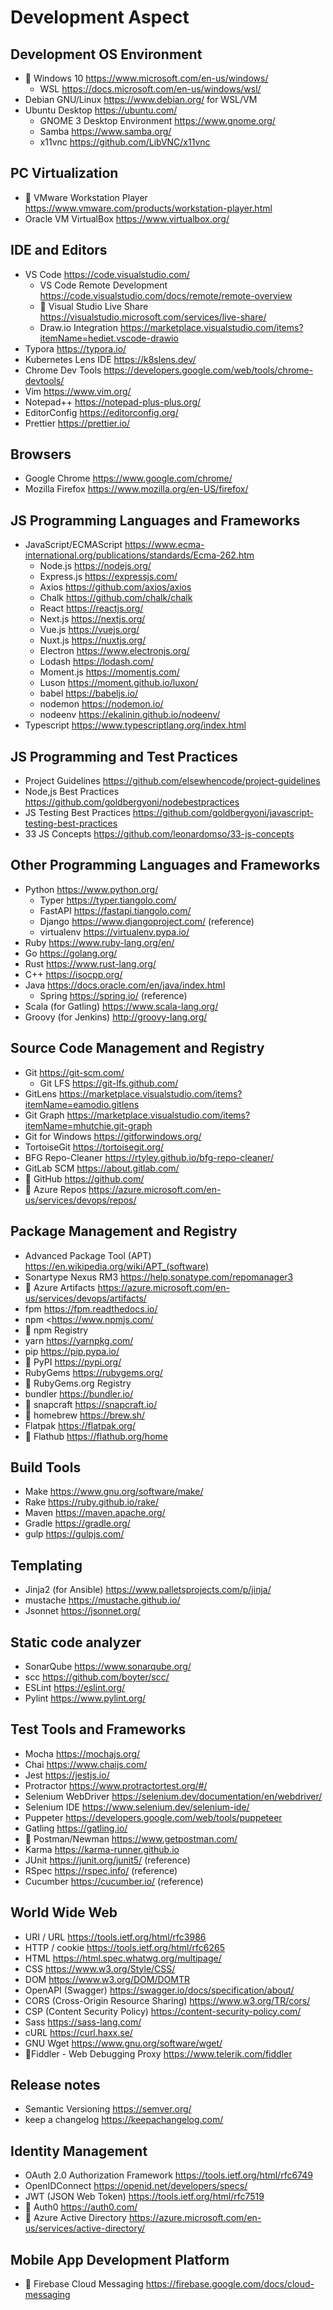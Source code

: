 # Development Aspect

## Development OS Environment

* 🔺 Windows 10 <https://www.microsoft.com/en-us/windows/>
  * WSL <https://docs.microsoft.com/en-us/windows/wsl/>
* Debian GNU/Linux <https://www.debian.org/> for WSL/VM
* Ubuntu Desktop <https://ubuntu.com/>
  * GNOME 3 Desktop Environment <https://www.gnome.org/>
  * Samba <https://www.samba.org/>
  * x11vnc <https://github.com/LibVNC/x11vnc>

## PC Virtualization 

* 🔺 VMware Workstation Player <https://www.vmware.com/products/workstation-player.html>
* Oracle VM VirtualBox <https://www.virtualbox.org/>

## IDE and Editors

* VS Code <https://code.visualstudio.com/>
  * VS Code Remote Development <https://code.visualstudio.com/docs/remote/remote-overview>
  * 🔺 Visual Studio Live Share <https://visualstudio.microsoft.com/services/live-share/>
  * Draw.io Integration <https://marketplace.visualstudio.com/items?itemName=hediet.vscode-drawio>
* Typora <https://typora.io/>
* Kubernetes Lens IDE <https://k8slens.dev/>
* Chrome Dev Tools <https://developers.google.com/web/tools/chrome-devtools/>
* Vim <https://www.vim.org/>
* Notepad++ <https://notepad-plus-plus.org/>
* EditorConfig <https://editorconfig.org/>
* Prettier <https://prettier.io/>

## Browsers

* Google Chrome <https://www.google.com/chrome/>
* Mozilla Firefox <https://www.mozilla.org/en-US/firefox/>

## JS Programming Languages and Frameworks

* JavaScript/ECMAScript <https://www.ecma-international.org/publications/standards/Ecma-262.htm>
  * Node.js <https://nodejs.org/>
  * Express.js <https://expressjs.com/>
  * Axios <https://github.com/axios/axios>
  * Chalk <https://github.com/chalk/chalk>
  * React <https://reactjs.org/>
  * Next.js <https://nextjs.org/>
  * Vue.js <https://vuejs.org/>
  * Nuxt.js <https://nuxtjs.org/>
  * Electron <https://www.electronjs.org/>
  * Lodash <https://lodash.com/>
  * Moment.js <https://momentjs.com/>
  * Luson <https://moment.github.io/luxon/>
  * babel <https://babeljs.io/>
  * nodemon <https://nodemon.io/>
  * nodeenv <https://ekalinin.github.io/nodeenv/>
* Typescript <https://www.typescriptlang.org/index.html>

## JS Programming and Test Practices

* Project Guidelines <https://github.com/elsewhencode/project-guidelines>
* Node,js Best Practices <https://github.com/goldbergyoni/nodebestpractices>
* JS Testing Best Practices <https://github.com/goldbergyoni/javascript-testing-best-practices>
* 33 JS Concepts <https://github.com/leonardomso/33-js-concepts>

## Other Programming Languages and Frameworks

* Python <https://www.python.org/>
  * Typer <https://typer.tiangolo.com/>
  * FastAPI <https://fastapi.tiangolo.com/>
  * Django <https://www.djangoproject.com/> (reference)
  * virtualenv <https://virtualenv.pypa.io/>
* Ruby <https://www.ruby-lang.org/en/>
* Go <https://golang.org/>
* Rust <https://www.rust-lang.org/>
* C++ <https://isocpp.org/>
* Java <https://docs.oracle.com/en/java/index.html>
  * Spring <https://spring.io/> (reference)
* Scala (for Gatling) <https://www.scala-lang.org/>
* Groovy (for Jenkins) <http://groovy-lang.org/>

## Source Code Management and Registry

* Git <https://git-scm.com/>
  * Git LFS <https://git-lfs.github.com/>
* GitLens <https://marketplace.visualstudio.com/items?itemName=eamodio.gitlens>
* Git Graph <https://marketplace.visualstudio.com/items?itemName=mhutchie.git-graph>
* Git for Windows <https://gitforwindows.org/>
* TortoiseGit <https://tortoisegit.org/>
* BFG Repo-Cleaner <https://rtyley.github.io/bfg-repo-cleaner/>
* GitLab SCM <https://about.gitlab.com/>
* 🔺 GitHub <https://github.com/>
* 🔺 Azure Repos <https://azure.microsoft.com/en-us/services/devops/repos/>

## Package Management and Registry

* Advanced Package Tool (APT) <https://en.wikipedia.org/wiki/APT_(software)>
* Sonartype Nexus RM3 <https://help.sonatype.com/repomanager3>
* 🔺 Azure Artifacts <https://azure.microsoft.com/en-us/services/devops/artifacts/>
* fpm <https://fpm.readthedocs.io/>
* npm <<https://www.npmjs.com/>
* 🔺 npm Registry
* yarn <https://yarnpkg.com/>
* pip <https://pip.pypa.io/>
* 🔺 PyPI <https://pypi.org/>
* RubyGems <https://rubygems.org/>
* 🔺 RubyGems.org Registry
* bundler <https://bundler.io/>
* 🔺 snapcraft <https://snapcraft.io/>
* 🔺 homebrew <https://brew.sh/>
* Flatpak <https://flatpak.org/>
* 🔺 Flathub <https://flathub.org/home>

## Build Tools

* Make <https://www.gnu.org/software/make/>
* Rake <https://ruby.github.io/rake/>
* Maven <https://maven.apache.org/>
* Gradle <https://gradle.org/>
* gulp <https://gulpjs.com/>

## Templating

* Jinja2 (for Ansible) <https://www.palletsprojects.com/p/jinja/>
* mustache <https://mustache.github.io/>
* Jsonnet <https://jsonnet.org/>

## Static code analyzer

* SonarQube <https://www.sonarqube.org/>
* scc <https://github.com/boyter/scc/>
* ESLint <https://eslint.org/>
* Pylint <https://www.pylint.org/>

## Test Tools and Frameworks

* Mocha <https://mochajs.org/>
* Chai <https://www.chaijs.com/>
* Jest <https://jestjs.io/>
* Protractor <https://www.protractortest.org/#/>
* Selenium WebDriver <https://selenium.dev/documentation/en/webdriver/>
* Selenium IDE <https://www.selenium.dev/selenium-ide/>
* Puppeter <https://developers.google.com/web/tools/puppeteer>
* Gatling <https://gatling.io/>
* 🔺 Postman/Newman <https://www.getpostman.com/>
* Karma <https://karma-runner.github.io>
* JUnit <https://junit.org/junit5/> (reference)
* RSpec <https://rspec.info/> (reference)
* Cucumber <https://cucumber.io/> (reference)

## World Wide Web

* URI / URL <https://tools.ietf.org/html/rfc3986>
* HTTP / cookie <https://tools.ietf.org/html/rfc6265>
* HTML <https://html.spec.whatwg.org/multipage/>
* CSS <https://www.w3.org/Style/CSS/>
* DOM <https://www.w3.org/DOM/DOMTR>
* OpenAPI (Swagger) <https://swagger.io/docs/specification/about/>
* CORS (Cross-Origin Resource Sharing) <https://www.w3.org/TR/cors/>
* CSP (Content Security Policy) <https://content-security-policy.com/>
* Sass <https://sass-lang.com/>
* cURL <https://curl.haxx.se/>
* GNU Wget <https://www.gnu.org/software/wget/>
* 🔺Fiddler - Web Debugging Proxy <https://www.telerik.com/fiddler>

## Release notes

* Semantic Versioning <https://semver.org/>
* keep a changelog <https://keepachangelog.com/>

## Identity Management

* OAuth 2.0 Authorization Framework <https://tools.ietf.org/html/rfc6749>
* OpenIDConnect <https://openid.net/developers/specs/>
* JWT (JSON Web Token) <https://tools.ietf.org/html/rfc7519>
* 🔺 Auth0 <https://auth0.com/>
* 🔺 Azure Active Directory <https://azure.microsoft.com/en-us/services/active-directory/>

## Mobile App Development Platform

* 🔺 Firebase Cloud Messaging <https://firebase.google.com/docs/cloud-messaging>
